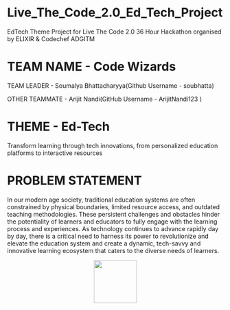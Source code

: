 # Live_The_Code_2.0_Ed_Tech_Project

EdTech Theme Project for Live The Code 2.0 36 Hour Hackathon organised by ELIXIR &amp;  Codechef ADGITM

# TEAM NAME - Code Wizards

TEAM LEADER - Soumalya Bhattacharyya(Github Username - soubhatta)

OTHER TEAMMATE - Arijit Nandi(GitHub Username - ArijitNandi123 )

# THEME - Ed-Tech
Transform learning through tech innovations, from personalized education platforms to interactive resources

# PROBLEM STATEMENT 
In our modern age society, traditional education systems are often constrained by physical boundaries, limited resource access, and outdated teaching methodologies. These persistent challenges and obstacles hinder the potentiality of learners and educators to fully engage with the learning process and experiences. As technology continues to advance rapidly day by day, there is a critical need to harness its power to revolutionize and elevate the education system and create a dynamic, tech-savvy and innovative learning ecosystem that caters to the diverse needs of learners.

 
<p align="center">
  <img width="100" height="100" src="https://github.com/soubhatta/Bharat-Codepedia-Ed_Tech-Project/assets/122465630/0aa608b7-de08-4018-b017-64ced1e01476">
</p>
